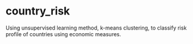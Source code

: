 # country_risk
Using unsupervised learning method, k-means clustering, to classify risk profile of countries using economic measures.
